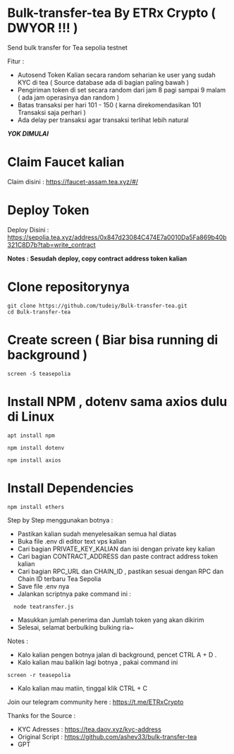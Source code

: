 # **Bulk-transfer-tea By ETRx Crypto ( DWYOR !!! )**
Send bulk transfer for Tea sepolia testnet

Fitur :
- Autosend Token Kalian secara random seharian ke user yang sudah KYC di tea ( Source database ada di bagian paling bawah )
- Pengiriman token di set secara random dari jam 8 pagi sampai 9 malam ( ada jam operasinya dan random )
- Batas transaksi per hari 101 - 150 ( karna direkomendasikan 101 Transaksi saja perhari )
- Ada delay per transaksi agar transaksi terlihat lebih natural

_**YOK DIMULAI**_

# Claim Faucet kalian
Claim disini : https://faucet-assam.tea.xyz/#/


# Deploy Token
Deploy Disini : https://sepolia.tea.xyz/address/0x847d23084C474E7a0010Da5Fa869b40b321C8D7b?tab=write_contract

**Notes : Sesudah deploy, copy contract address token kalian**

# Clone repositorynya
```
git clone https://github.com/tudeiy/Bulk-transfer-tea.git
cd Bulk-transfer-tea
```

# Create screen ( Biar bisa running di background )
```
screen -S teasepolia
```

# Install NPM , dotenv sama axios dulu di Linux
```
apt install npm
```
```
npm install dotenv
```
```
npm install axios
```

# Install Dependencies

```
npm install ethers
```

Step by Step menggunakan botnya :
- Pastikan kalian sudah menyelesaikan semua hal diatas
- Buka file .env di editor text vps kalian
- Cari bagian PRIVATE_KEY_KALIAN dan isi dengan private key kalian
- Cari bagian CONTRACT_ADDRESS dan paste contract address token kalian
- Cari bagian RPC_URL dan CHAIN_ID , pastikan sesuai dengan RPC dan Chain ID terbaru Tea Sepolia
- Save file .env nya
- Jalankan scriptnya pake command ini :
```
  node teatransfer.js
```
- Masukkan jumlah penerima dan Jumlah token yang akan dikirim
- Selesai, selamat berbulking bulking ria~

Notes :
- Kalo kalian pengen botnya jalan di background, pencet CTRL A + D .
- Kalo kalian mau balikin lagi botnya , pakai command ini
```
screen -r teasepolia
```
- Kalo kalian mau matiin, tinggal klik CTRL + C

Join our telegram community here : https://t.me/ETRxCrypto

Thanks for the Source :
- KYC Adresses : https://tea.daov.xyz/kyc-address
- Original Script : https://github.com/ashev33/bulk-transfer-tea
- GPT
